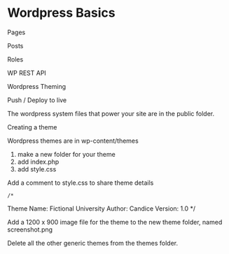 # Wordpress Basics

Pages

Posts

Roles

WP REST API

Wordpress Theming

Push / Deploy to live

The wordpress system files that power your site are in the public folder.

Creating a theme

Wordpress themes are in wp-content/themes
1. make a new folder for your theme
2. add index.php
3. add style.css

Add a comment to style.css to share theme details

    /* 
Theme Name: Fictional University
Author: Candice
Version: 1.0 
*/

Add a 1200 x 900 image file for the theme to the new theme folder, named screenshot.png 

Delete all the other generic themes from the themes folder.